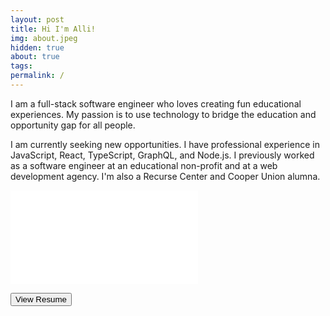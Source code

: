 ```yaml
---
layout: post
title: Hi I'm Alli!
img: about.jpeg
hidden: true
about: true
tags:
permalink: /
---
```


I am a full-stack software engineer who loves creating fun educational experiences. My passion is to use technology to bridge the education and opportunity gap for all people.

I am currently seeking new opportunities. I have professional experience in JavaScript, React, TypeScript, GraphQL, and Node.js. I previously worked as a software engineer at an educational non-profit and at a web development agency. I'm also a Recurse Center and Cooper Union alumna.

<embed id="resume-embed" src="{{site.baseurl}}/assets/resume.pdf"/>

<button id="resume-button" class="button" href="{{site.baseurl}}/assets/resume.pdf" target="_blank">View Resume</button>
